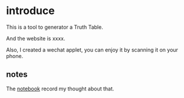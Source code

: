 # introduce

This is a tool to generator a Truth Table.

And the website is xxxx.

Also, I created a wechat applet, you can enjoy it by scanning it on your phone.

## notes

The [notebook](/node.md) record my thought about that.
